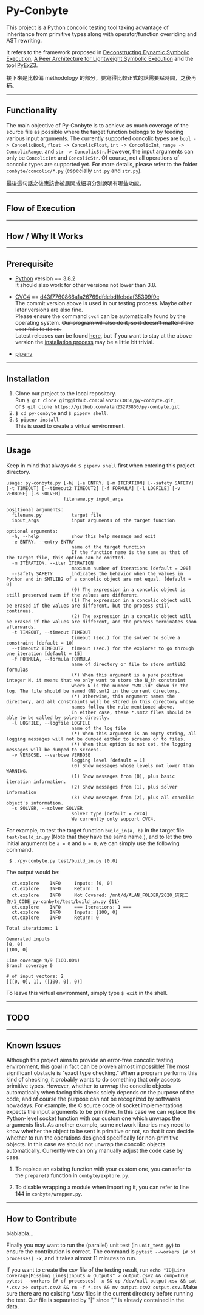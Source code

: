 # Py-Conbyte

This project is a Python concolic testing tool taking advantage of inheritance from primitive types along with operator/function overriding and AST rewriting.

It refers to the framework proposed in
[Deconstructing Dynamic Symbolic Execution](http://research.microsoft.com/apps/pubs/?id=233035),
[A Peer Architecture for Lightweight Symbolic Execution](http://hoheinzollern.files.wordpress.com/2008/04/seer1.pdf)
and the tool [PyExZ3](https://github.com/GroundPound/PyExZ3).

接下來是比較偏 methodology 的部分，要寫得比較正式的話需要點時間，之後再補。

---

## Functionality

The main objective of Py-Conbyte is to achieve as much coverage of the source file as possible where the target function belongs to by feeding various input arguments. The currently supported concolic types are `bool -> ConcolicBool`, `float -> ConcolicFloat`, `int -> ConcolicInt`, `range -> ConcolicRange`, and `str -> ConcolicStr`. However, the input arguments can only be `ConcolicInt` and `ConcolicStr`. Of course, not all operations of concolic types are supported yet. For more details, please refer to the folder `conbyte/concolic/*.py` (especially `int.py` and `str.py`).

最後這句話之後應該會被展開成細項分別說明有哪些功能。

---

## Flow of Execution

---

## How / Why It Works

---

## Prerequisite
- [Python](https://www.python.org/downloads/) version == 3.8.2<br>
  It should also work for other versions not lower than 3.8.<br>

- [CVC4](https://github.com/CVC4/CVC4) == [d43f7760866a1a26769dfdebdffebdaf35309f9c](https://github.com/CVC4/CVC4/tree/d43f7760866a1a26769dfdebdffebdaf35309f9c)<br>
  The commit version above is used in our testing process. Maybe other later versions are also fine.<br>
  Please ensure the command `cvc4` can be automatically found by the operating system. ~~Our program will also do it, so it doesn't matter if the user fails to do so.~~<br>
  Latest releases can be found [here](https://cvc4.github.io/downloads.html), but if you want to stay at the above version the [installation process](https://github.com/CVC4/CVC4/blob/d43f7760866a1a26769dfdebdffebdaf35309f9c/INSTALL.md) may be a little bit trivial.

- [pipenv](https://pypi.org/project/pipenv/)

<!---
([Z3](https://github.com/Z3Prover/z3)
-->

---

## Installation

1. Clone our project to the local repository.<br>
Run `$ git clone git@github.com:alan23273850/py-conbyte.git`,<br>
or `$ git clone https://github.com/alan23273850/py-conbyte.git`<br>
2. `$ cd py-conbyte` and `$ pipenv shell`.<br>
3. `$ pipenv install`<br>
This is used to create a virtual environment.

---

## Usage

Keep in mind that always do `$ pipenv shell` first when entering this project directory.
```
usage: py-conbyte.py [-h] [-e ENTRY] [-m ITERATION] [--safety SAFETY] [-t TIMEOUT] [--timeout2 TIMEOUT2] [-f FORMULA] [-l LOGFILE] [-v VERBOSE] [-s SOLVER]
                     filename.py input_args

positional arguments:
  filename.py           target file
  input_args            input arguments of the target function

optional arguments:
  -h, --help            show this help message and exit
  -e ENTRY, --entry ENTRY
                        name of the target function
                        If the function name is the same as that of the target file, this option can be omitted.
  -m ITERATION, --iter ITERATION
                        maximum number of iterations [default = 200]
  --safety SAFETY       indicates the behavior when the values in Python and in SMTLIB2 of a concolic object are not equal. [default = 0]
                        (0) The expression in a concolic object is still preserved even if the values are different.
                        (1) The expression in a concolic object will be erased if the values are different, but the process still continues.
                        (2) The expression in a concolic object will be erased if the values are different, and the process terminates soon afterwards.
  -t TIMEOUT, --timeout TIMEOUT
                        timeout (sec.) for the solver to solve a constraint [default = 10]
  --timeout2 TIMEOUT2   timeout (sec.) for the explorer to go through one iteration [default = 15]
  -f FORMULA, --formula FORMULA
                        name of directory or file to store smtlib2 formulas
                        (*) When this argument is a pure positive integer N, it means that we only want to store the N_th constraint
                        where N is the number "SMT-id" shown in the log. The file should be named {N}.smt2 in the current directory.
                        (*) Otherwise, this argument names the directory, and all constraints will be stored in this directory whose
                        names follow the rule mentioned above.
                        In either case, these *.smt2 files should be able to be called by solvers directly.
  -l LOGFILE, --logfile LOGFILE
                        name of the log file
                        (*) When this argument is an empty string, all logging messages will not be dumped either to screens or to files.
                        (*) When this option is not set, the logging messages will be dumped to screens.
  -v VERBOSE, --verbose VERBOSE
                        logging level [default = 1]
                        (0) Show messages whose levels not lower than WARNING.
                        (1) Show messages from (0), plus basic iteration information.
                        (2) Show messages from (1), plus solver information
                        (3) Show messages from (2), plus all concolic object's information.
  -s SOLVER, --solver SOLVER
                        solver type [default = cvc4]
                        We currently only support CVC4.
```

For example, to test the target function `build_in(a, b)` in the target file `test/build_in.py` (Note that they have the same name.), and to let the two initial arguments be `a = 0` and `b = 0`, we can simply use the following command.
```
 $ ./py-conbyte.py test/build_in.py [0,0]
```
The output would be:
```
  ct.explore    INFO     Inputs: [0, 0]
  ct.explore    INFO     Return: 1
  ct.explore    INFO     Not Covered: /mnt/d/ALAN_FOLDER/2020_研究工作/1_CODE_py-conbyte/test/build_in.py {11}
  ct.explore    INFO     === Iterations: 1 ===
  ct.explore    INFO     Inputs: [100, 0]
  ct.explore    INFO     Return: 0

Total iterations: 1

Generated inputs
[0, 0]
[100, 0]

Line coverage 9/9 (100.00%)
Branch coverage 0

# of input vectors: 2
[([0, 0], 1), ([100, 0], 0)]
```

To leave this virtual environment, simply type `$ exit` in the shell.

---

## TODO


---

## Known Issues

Although this project aims to provide an error-free concolic testing environment, this goal in fact can be proven almost impossible! The most significant obstacle is "exact type checking." When a program performs this kind of checking, it probably wants to do something that only accepts primitive types. However, whether to unwrap the concolic objects automatically when facing this check solely depends on the purpose of the code, and of course the purpose can not be recognized by softwares nowadays. For example, the C source code of socket implementations expects the input arguments to be primitive. In this case we can replace the Python-level socket function with our custom one which unwraps the arguments first. As another example, some network libraries may need to know whether the object to be sent is primitive or not, so that it can decide whether to run the operations designed specifically for non-primitive objects. In this case we should not unwrap the concolic objects automatically. Currently we can only manually adjust the code case by case.

1. To replace an existing function with your custom one, you can refer to the `prepare()` function in `conbyte/explore.py`.

2. To disable wrapping a module when importing it, you can refer to line 144 in `conbyte/wrapper.py`.

---

## How to Contribute

blablabla...

Finally you may want to run the (parallel) unit test (in `unit_test.py`) to ensure the contribution is correct. The command is `pytest --workers [# of processes] -x`, and it takes almost 11 minutes to run.

If you want to create the csv file of the testing result, run `echo "ID|Line Coverage|Missing Lines|Inputs & Outputs" > output.csv2 && dump=True pytest --workers [# of processes] -x && cp /dev/null output.csv && cat *.csv >> output.csv2 && rm -f *.csv && mv output.csv2 output.csv`. Make sure there are no existing *.csv files in the current directory before running the test. Our file is separated by "|" since "," is already contained in the data.